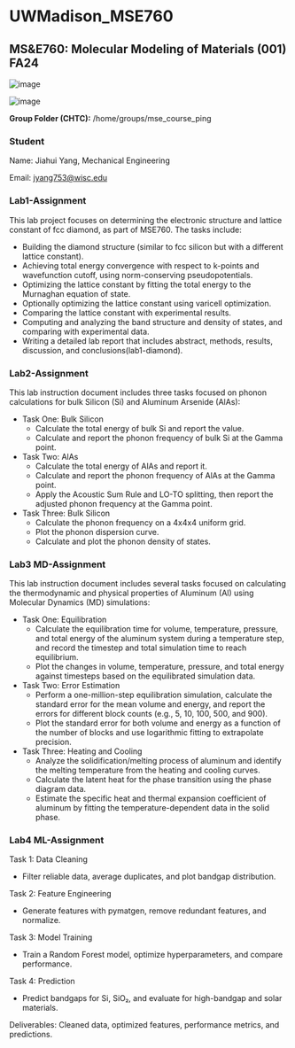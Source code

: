 # UWMadison_MSE760

## MS&E760: Molecular Modeling of Materials (001) FA24

![image](https://github.com/user-attachments/assets/2b7924f5-911a-44e6-baba-3b58df11d4dc)

![image](https://github.com/user-attachments/assets/0e230409-017a-4f1b-9114-d7a6ee7e39e2)

**Group Folder (CHTC):** /home/groups/mse_course_ping

### Student

Name: Jiahui Yang, Mechanical Engineering

Email: jyang753@wisc.edu

### Lab1-Assignment
This lab project focuses on determining the electronic structure and lattice constant of fcc diamond, as part of MSE760. The tasks include:
- Building the diamond structure (similar to fcc silicon but with a different lattice constant).
- Achieving total energy convergence with respect to k-points and wavefunction cutoff, using norm-conserving pseudopotentials.
- Optimizing the lattice constant by fitting the total energy to the Murnaghan equation of state.
- Optionally optimizing the lattice constant using varicell optimization.
- Comparing the lattice constant with experimental results.
- Computing and analyzing the band structure and density of states, and comparing with experimental data.
- Writing a detailed lab report that includes abstract, methods, results, discussion, and conclusions​(lab1-diamond).

### Lab2-Assignment
This lab instruction document includes three tasks focused on phonon calculations for bulk Silicon (Si) and Aluminum Arsenide (AlAs):
- Task One: Bulk Silicon
  - Calculate the total energy of bulk Si and report the value.
  - Calculate and report the phonon frequency of bulk Si at the Gamma point.
- Task Two: AlAs
  - Calculate the total energy of AlAs and report it.
  - Calculate and report the phonon frequency of AlAs at the Gamma point.
  - Apply the Acoustic Sum Rule and LO-TO splitting, then report the adjusted phonon frequency at the Gamma point.
- Task Three: Bulk Silicon
  - Calculate the phonon frequency on a 4x4x4 uniform grid.
  - Plot the phonon dispersion curve.
  - Calculate and plot the phonon density of states.
 
### Lab3 MD-Assignment
This lab instruction document includes several tasks focused on calculating the thermodynamic and physical properties of Aluminum (Al) using Molecular Dynamics (MD) simulations:
- Task One: Equilibration
  - Calculate the equilibration time for volume, temperature, pressure, and total energy of the aluminum system during a temperature step, and record the timestep and total simulation time to reach equilibrium.
  - Plot the changes in volume, temperature, pressure, and total energy against timesteps based on the equilibrated simulation data.
- Task Two: Error Estimation
  - Perform a one-million-step equilibration simulation, calculate the standard error for the mean volume and energy, and report the errors for different block counts (e.g., 5, 10, 100, 500, and 900).
  - Plot the standard error for both volume and energy as a function of the number of blocks and use logarithmic fitting to extrapolate precision.
- Task Three: Heating and Cooling
  - Analyze the solidification/melting process of aluminum and identify the melting temperature from the heating and cooling curves.
  - Calculate the latent heat for the phase transition using the phase diagram data.
  - Estimate the specific heat and thermal expansion coefficient of aluminum by fitting the temperature-dependent data in the solid phase.

### Lab4 ML-Assignment
Task 1: Data Cleaning
- Filter reliable data, average duplicates, and plot bandgap distribution.

Task 2: Feature Engineering
- Generate features with pymatgen, remove redundant features, and normalize.

Task 3: Model Training
- Train a Random Forest model, optimize hyperparameters, and compare performance.

Task 4: Prediction
- Predict bandgaps for Si, SiO₂, and evaluate for high-bandgap and solar materials.

Deliverables: Cleaned data, optimized features, performance metrics, and predictions.







